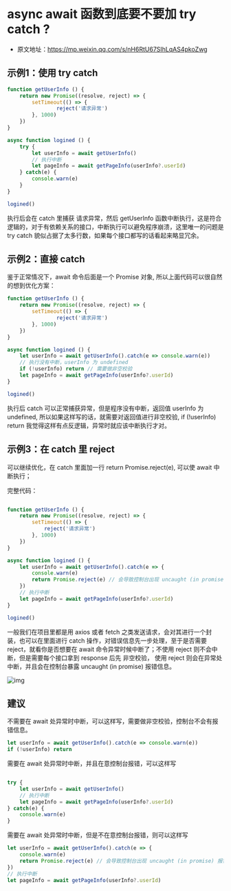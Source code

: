# async await 函数到底要不要加 try catch ?

- 原文地址：https://mp.weixin.qq.com/s/nH6RtU67SIhLqAS4pkoZwg

## 示例1：使用 try catch

```js
function getUserInfo () {
    return new Promise((resolve, reject) => {
        setTimeout(() => {
                reject('请求异常')
        }, 1000)
    })
}

async function logined () {
    try {
        let userInfo = await getUserInfo()
        // 执行中断
        let pageInfo = await getPageInfo(userInfo?.userId)
    } catch(e) {
        console.warn(e)
    }
}

logined()
```

执行后会在 catch 里捕获 请求异常，然后 getUserInfo 函数中断执行，这是符合逻辑的，对于有依赖关系的接口，中断执行可以避免程序崩溃，这里唯一的问题是 try catch 貌似占据了太多行数，如果每个接口都写的话看起来略显冗余。

## 示例2：直接 catch

鉴于正常情况下，await 命令后面是一个 Promise 对象, 所以上面代码可以很自然的想到优化方案：

```js
function getUserInfo () {
    return new Promise((resolve, reject) => {
        setTimeout(() => {
                reject('请求异常')
        }, 1000)
    })
}

async function logined () {
    let userInfo = await getUserInfo().catch(e => console.warn(e))
    // 执行没有中断，userInfo 为 undefined
    if (!userInfo) return // 需要做非空校验
    let pageInfo = await getPageInfo(userInfo?.userId)
}

logined()
```

执行后 catch 可以正常捕获异常，但是程序没有中断，返回值 userInfo 为 undefined, 所以如果这样写的话，就需要对返回值进行非空校验,  if (!userInfo) return 我觉得这样有点反逻辑，异常时就应该中断执行才对。

## 示例3：在 catch  里 reject

可以继续优化，在 catch 里面加一行 return Promise.reject(e), 可以使 await 中断执行；

完整代码：

```js

function getUserInfo () {
    return new Promise((resolve, reject) => {
        setTimeout(() => {
            reject('请求异常')
        }, 1000)
    })
}

async function logined () {
    let userInfo = await getUserInfo().catch(e => {
        console.warn(e)
        return Promise.reject(e) // 会导致控制台出现 uncaught (in promise) 报错信息
    })
    // 执行中断
    let pageInfo = await getPageInfo(userInfo?.userId)
}

logined()
```

一般我们在项目里都是用 axios 或者 fetch 之类发送请求，会对其进行一个封装，也可以在里面进行 catch 操作，对错误信息先一步处理，至于是否需要 reject，就看你是否想要在 await 命令异常时候中断了；不使用 reject 则不会中断，但是需要每个接口拿到 response 后先 非空校验， 使用 reject 则会在异常处中断，并且会在控制台暴露  uncaught (in promise)  报错信息。

![img](/images/javascript/note/016/10001.png)

## 建议

不需要在 await 处异常时中断，可以这样写，需要做非空校验，控制台不会有报错信息。

```js
let userInfo = await getUserInfo().catch(e => console.warn(e))
if (!userInfo) return
```

需要在 await 处异常时中断，并且在意控制台报错，可以这样写

```js

try {
    let userInfo = await getUserInfo()
    // 执行中断
    let pageInfo = await getPageInfo(userInfo?.userId)
} catch(e) {
    console.warn(e)
}
```

需要在 await 处异常时中断，但是不在意控制台报错，则可以这样写

```js
let userInfo = await getUserInfo().catch(e => {
    console.warn(e)
    return Promise.reject(e) // 会导致控制台出现 uncaught (in promise) 报错信息
})
// 执行中断
let pageInfo = await getPageInfo(userInfo?.userId)
```

